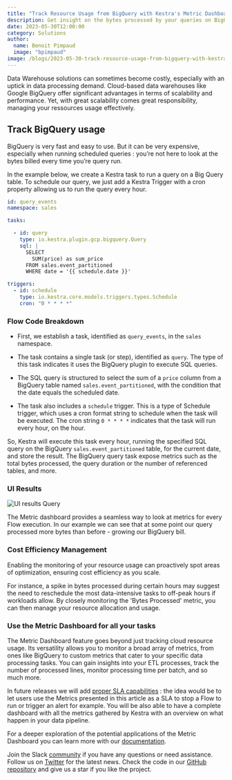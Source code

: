 ```yaml
---
title: "Track Resource Usage from BigQuery with Kestra's Metric Dashboard"
description: Get insight on the bytes processed by your queries on BigQuery to manage your costs. 
date: 2023-05-30T12:00:00
category: Solutions
author:
  name: Benoit Pimpaud
  image: "bpimpaud"
image: /blogs/2023-05-30-track-resource-usage-from-bigquery-with-kestra-metric-dashboard.jpg
---
```


Data Warehouse solutions can sometimes become costly, especially with an uptick in data processing demand. Cloud-based data warehouses like Google BigQuery offer significant advantages in terms of scalability and performance. Yet, with great scalability comes great responsibility, managing your ressources usage effectively. 

## Track BigQuery usage ##

BigQuery is very fast and easy to use. But it can be very expensive, especially when running scheduled queries : you’re not here to look at the bytes billed every time you’re query run.

In the example below, we create a Kestra task to run a query on a Big Query table. To schedule our query, we just add a Kestra Trigger with a cron property allowing us to run the query every hour.

```yaml
id: query_events
namespace: sales

tasks:

  - id: query
    type: io.kestra.plugin.gcp.bigquery.Query
    sql: |
      SELECT 
        SUM(price) as sum_price 
      FROM sales.event_partitioned
      WHERE date = '{{ schedule.date }}'

triggers:
  - id: schedule
    type: io.kestra.core.models.triggers.types.Schedule
    cron: "0 * * * *"
```

### Flow Code Breakdown ###

- First, we establish a task, identified as `query_events`, in the `sales` namespace.

- The task contains a single task (or step), identified as `query`. The type of this task indicates it uses the BigQuery plugin to execute SQL queries.

- The SQL query is structured to select the sum of a `price` column from a BigQuery table named `sales.event_partitioned`, with the condition that the date equals the scheduled date.

- The task also includes a `schedule` trigger. This is a type of Schedule trigger, which uses a cron format string to schedule when the task will be executed. The cron string `0 * * * *` indicates that the task will run every hour, on the hour.

So, Kestra will execute this task every hour, running the specified SQL query on the BigQuery `sales.event_partitioned` table, for the current date, and store the result. The BigQuery query task expose metrics such as the total bytes processed, the query duration or the number of referenced tables, and more.

### UI Results ###

![UI results Query](/blogs/2023-05-30-track-resource-usage-from-bigquery-with-kestra-metric-dashboard/query-ui.png)

The Metric dashboard provides a seamless way to look at metrics for every Flow execution. In our example we can see that at some point our query processed more bytes than before - growing our BigQuery bill.

### Cost Efficiency Management ###

Enabling the monitoring of your resource usage can proactively spot areas of optimization, ensuring cost efficiency as you scale.

For instance, a spike in bytes processed during certain hours may suggest the need to reschedule the most data-intensive tasks to off-peak hours if workloads allow. By closely monitoring the 'Bytes Processed' metric, you can then manage your resource allocation and usage.

### Use the Metric Dashboard for all your tasks ###

The Metric Dashboard feature goes beyond just tracking cloud resource usage. Its versatility allows you to monitor a broad array of metrics, from ones like BigQuery to custom metrics that cater to your specific data processing tasks. You can gain insights into your ETL processes, track the number of processed lines, monitor processing time per batch, and so much more.

In future releases we will add [proper SLA capabilities](https://github.com/kestra-io/kestra/issues/1246) : the idea would be to let users use the Metrics presented in this article as a SLA to stop a Flow to run or trigger an alert for example. You will be also able to have a complete dashboard with all the metrics gathered by Kestra with an overview on what happen in your data pipeline.

For a deeper exploration of the potential applications of the Metric Dashboard you can learn more with our [documentation](https://kestra.io/docs/plugin-developer-guide/outputs#use-cases-for-metrics).

Join the Slack [community](https://kestra.io/slack) if you have any questions or need assistance.
Follow us on [Twitter](https://twitter.com/kestra_io) for the latest news. 
Check the code in our [GitHub repository](https://github.com/kestra-io/kestra) and give us a star if you like the project.
